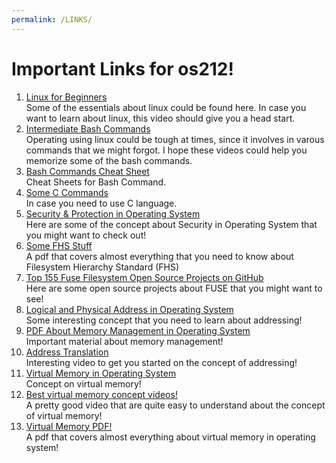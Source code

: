 ```yaml
---
permalink: /LINKS/
---
```


# Important Links for os212!
1. [Linux for Beginners](https://www.youtube.com/watch?v=V1y-mbWM3B8)\
   Some of the essentials about linux could be found here. In case you want to learn about linux, this video should give you a head start. 
2. [Intermediate Bash Commands](https://www.youtube.com/watch?v=yCTnihfbPCo)\
   Operating using linux could be tough at times, since it involves in varous commands that we might forgot. I hope these videos could help you memorize some of the bash commands.
3. [Bash Commands Cheat Sheet](https://ss64.com/bash/)\
   Cheat Sheets for Bash Command.
4. [Some C Commands](https://developerinsider.co/c-programming-language-cheat-sheet/)\
   In case you need to use C language.
5. [Security & Protection in Operating System](https://www.youtube.com/watch?v=DKb7KhfoZmU)\
   Here are some of the concept about Security in Operating System that you might want to check out!
6. [Some FHS Stuff](https://refspecs.linuxfoundation.org/FHS_3.0/fhs-3.0.pdf)\
   A pdf that covers almost everything that you need to know about Filesystem Hierarchy Standard (FHS)
7. [Top 155 Fuse Filesystem Open Source Projects on GitHub](https://awesomeopensource.com/projects/fuse-filesystem)\
   Here are some open source projects about FUSE that you might want to see!
8. [Logical and Physical Address in Operating System](https://www.geeksforgeeks.org/logical-and-physical-address-in-operating-system/)\
   Some interesting concept that you need to learn about addressing!
9. [PDF About Memory Management in Operating System](https://www.inf.ed.ac.uk/teaching/courses/os/slides/09-memory18.pdf)\
   Important material about memory management!
10. [Address Translation](https://www.youtube.com/watch?v=sUB84uig28A)\
   Interesting video to get you started on the concept of addressing!
11. [Virtual Memory in Operating System](https://www.geeksforgeeks.org/virtual-memory-in-operating-system/)\
   Concept on virtual memory!
12. [Best virtual memory concept videos!](https://www.youtube.com/watch?v=NPhcwfnYZd8)\
   A pretty good video that are quite easy to understand about the concept of virtual memory!
13. [Virtual Memory PDF!](https://web.cs.wpi.edu/~cs3013/c07/lectures/Section09-Virtual_Memory.pdf)\
   A pdf that covers almost everything about virtual memory in operating system!
